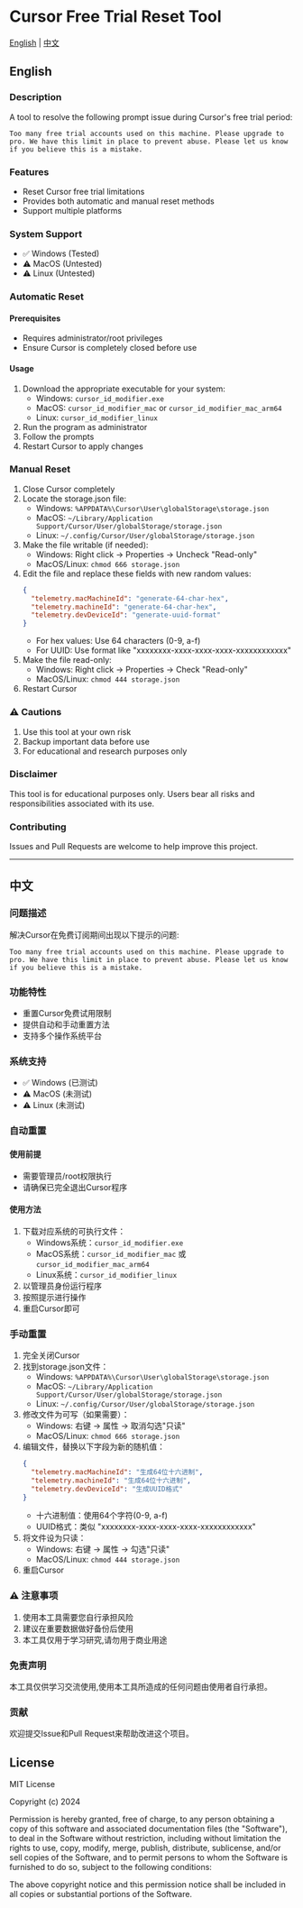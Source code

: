 # Cursor Free Trial Reset Tool

[English](#english) | [中文](#chinese)

<a name="english"></a>
## English

### Description
A tool to resolve the following prompt issue during Cursor's free trial period:
```
Too many free trial accounts used on this machine. Please upgrade to pro. We have this limit in place to prevent abuse. Please let us know if you believe this is a mistake.
```

### Features
- Reset Cursor free trial limitations
- Provides both automatic and manual reset methods
- Support multiple platforms

### System Support
- ✅ Windows (Tested)
- ⚠️ MacOS (Untested)
- ⚠️ Linux (Untested)

### Automatic Reset
#### Prerequisites
- Requires administrator/root privileges
- Ensure Cursor is completely closed before use

#### Usage
1. Download the appropriate executable for your system:
   - Windows: `cursor_id_modifier.exe`
   - MacOS: `cursor_id_modifier_mac` or `cursor_id_modifier_mac_arm64`
   - Linux: `cursor_id_modifier_linux`
2. Run the program as administrator
3. Follow the prompts
4. Restart Cursor to apply changes

### Manual Reset
1. Close Cursor completely
2. Locate the storage.json file:
   - Windows: `%APPDATA%\Cursor\User\globalStorage\storage.json`
   - MacOS: `~/Library/Application Support/Cursor/User/globalStorage/storage.json`
   - Linux: `~/.config/Cursor/User/globalStorage/storage.json`
3. Make the file writable (if needed):
   - Windows: Right click -> Properties -> Uncheck "Read-only"
   - MacOS/Linux: `chmod 666 storage.json`
4. Edit the file and replace these fields with new random values:
   ```json
   {
     "telemetry.macMachineId": "generate-64-char-hex",
     "telemetry.machineId": "generate-64-char-hex",
     "telemetry.devDeviceId": "generate-uuid-format"
   }
   ```
   - For hex values: Use 64 characters (0-9, a-f)
   - For UUID: Use format like "xxxxxxxx-xxxx-xxxx-xxxx-xxxxxxxxxxxx"
5. Make the file read-only:
   - Windows: Right click -> Properties -> Check "Read-only"
   - MacOS/Linux: `chmod 444 storage.json`
6. Restart Cursor

### ⚠️ Cautions
1. Use this tool at your own risk
2. Backup important data before use
3. For educational and research purposes only

### Disclaimer
This tool is for educational purposes only. Users bear all risks and responsibilities associated with its use.

### Contributing
Issues and Pull Requests are welcome to help improve this project.

---

<a name="chinese"></a>
## 中文

### 问题描述
解决Cursor在免费订阅期间出现以下提示的问题:
```
Too many free trial accounts used on this machine. Please upgrade to pro. We have this limit in place to prevent abuse. Please let us know if you believe this is a mistake.
```

### 功能特性
- 重置Cursor免费试用限制
- 提供自动和手动重置方法
- 支持多个操作系统平台

### 系统支持
- ✅ Windows (已测试)
- ⚠️ MacOS (未测试)
- ⚠️ Linux (未测试)

### 自动重置
#### 使用前提
- 需要管理员/root权限执行
- 请确保已完全退出Cursor程序

#### 使用方法
1. 下载对应系统的可执行文件：
   - Windows系统：`cursor_id_modifier.exe`
   - MacOS系统：`cursor_id_modifier_mac` 或 `cursor_id_modifier_mac_arm64`
   - Linux系统：`cursor_id_modifier_linux`
2. 以管理员身份运行程序
3. 按照提示进行操作
4. 重启Cursor即可

### 手动重置
1. 完全关闭Cursor
2. 找到storage.json文件：
   - Windows: `%APPDATA%\Cursor\User\globalStorage\storage.json`
   - MacOS: `~/Library/Application Support/Cursor/User/globalStorage/storage.json`
   - Linux: `~/.config/Cursor/User/globalStorage/storage.json`
3. 修改文件为可写（如果需要）：
   - Windows: 右键 -> 属性 -> 取消勾选"只读"
   - MacOS/Linux: `chmod 666 storage.json`
4. 编辑文件，替换以下字段为新的随机值：
   ```json
   {
     "telemetry.macMachineId": "生成64位十六进制",
     "telemetry.machineId": "生成64位十六进制",
     "telemetry.devDeviceId": "生成UUID格式"
   }
   ```
   - 十六进制值：使用64个字符(0-9, a-f)
   - UUID格式：类似 "xxxxxxxx-xxxx-xxxx-xxxx-xxxxxxxxxxxx"
5. 将文件设为只读：
   - Windows: 右键 -> 属性 -> 勾选"只读"
   - MacOS/Linux: `chmod 444 storage.json`
6. 重启Cursor

### ⚠️ 注意事项
1. 使用本工具需要您自行承担风险
2. 建议在重要数据做好备份后使用
3. 本工具仅用于学习研究,请勿用于商业用途

### 免责声明
本工具仅供学习交流使用,使用本工具所造成的任何问题由使用者自行承担。

### 贡献
欢迎提交Issue和Pull Request来帮助改进这个项目。

## License
MIT License

Copyright (c) 2024

Permission is hereby granted, free of charge, to any person obtaining a copy
of this software and associated documentation files (the "Software"), to deal
in the Software without restriction, including without limitation the rights
to use, copy, modify, merge, publish, distribute, sublicense, and/or sell
copies of the Software, and to permit persons to whom the Software is
furnished to do so, subject to the following conditions:

The above copyright notice and this permission notice shall be included in all
copies or substantial portions of the Software.
```






